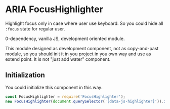 # ARIA FocusHighlighter

Highlight focus only in case where user use keyboard. So you could hide all `:focus` state for regular user.

0-dependency, vanilla JS, development oriented module.

This module designed as development component, not as copy-and-past module, so you should init it in you
project in you own way and use as extend point. It is not "just add water" component.

## Initialization

You could initialize this component in this way:

```js
const FocusHighlighter = require('FocusHighlighter');
new FocusHighlighter(document.querySelector('[data-js-highlighter]')).init();
```
